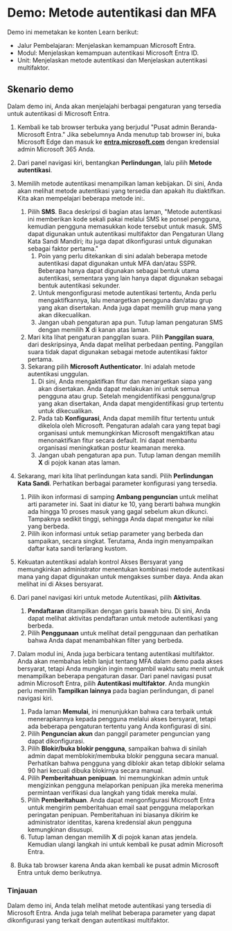 <!---
---
Demo: Judul: 'Menjelajahi Pengaturan Pengguna Microsoft Entra ID' Jalur Pembelajaran/Modul/Unit: 'Jalur Pembelajaran: Menjelaskan kemampuan Microsoft Entra; Modul 2: Menjelaskan kemampuan autentikasi Microsoft Entra ID; Unit 3: Menjelaskan metode autentikasi dan Unit 4: Menjelaskan autentikasi multifaktor’
---
--->

# Demo: Metode autentikasi dan MFA

Demo ini memetakan ke konten Learn berikut:

- Jalur Pembelajaran: Menjelaskan kemampuan Microsoft Entra.
- Modul: Menjelaskan kemampuan autentikasi Microsoft Entra ID.
- Unit: Menjelaskan metode autentikasi dan Menjelaskan autentikasi multifaktor.

## Skenario demo

Dalam demo ini, Anda akan menjelajahi berbagai pengaturan yang tersedia untuk autentikasi di Microsoft Entra.

1. Kembali ke tab browser terbuka yang berjudul "Pusat admin Beranda-Microsoft Entra."  Jika sebelumnya Anda menutup tab browser ini, buka Microsoft Edge dan masuk ke **[entra.microsoft.com](https://entra.microsoft.com)** dengan kredensial admin Microsoft 365 Anda.

1. Dari panel navigasi kiri, bentangkan **Perlindungan**, lalu pilih **Metode autentikasi**.

1. Memilih metode autentikasi menampilkan laman kebijakan.  Di sini, Anda akan melihat metode autentikasi yang tersedia dan apakah itu diaktifkan.  Kita akan mempelajari beberapa metode ini:.  
    1. Pilih **SMS**.  Baca deskripsi di bagian atas laman, "Metode autentikasi ini memberikan kode sekali pakai melalui SMS ke ponsel pengguna, kemudian pengguna memasukkan kode tersebut untuk masuk. SMS dapat digunakan untuk autentikasi multifaktor dan Pengaturan Ulang Kata Sandi Mandiri; itu juga dapat dikonfigurasi untuk digunakan sebagai faktor pertama."
        1. Poin yang perlu ditekankan di sini adalah beberapa metode autentikasi dapat digunakan untuk MFA dan/atau SSPR.  Beberapa hanya dapat digunakan sebagai bentuk utama autentikasi, sementara yang lain hanya dapat digunakan sebagai bentuk autentikasi sekunder.
        1. Untuk mengonfigurasi metode autentikasi tertentu, Anda perlu mengaktifkannya, lalu menargetkan pengguna dan/atau grup yang akan disertakan.  Anda juga dapat memilih grup mana yang akan dikecualikan.
        1. Jangan ubah pengaturan apa pun.  Tutup laman pengaturan SMS dengan memilih **X** di kanan atas laman.  
    1. Mari kita lihat pengaturan panggilan suara.  Pilih **Panggilan suara**, dari deskripsinya, Anda dapat melihat perbedaan penting.  Panggilan suara tidak dapat digunakan sebagai metode autentikasi faktor pertama.
    1. Sekarang pilih **Microsoft Authenticator**.  Ini adalah metode autentikasi unggulan.  
        1. Di sini, Anda mengaktifkan fitur dan menargetkan siapa yang akan disertakan.  Anda dapat melakukan ini untuk semua pengguna atau grup. Setelah mengidentifikasi pengguna/grup yang akan disertakan, Anda dapat mengidentifikasi grup tertentu untuk dikecualikan.  
        1. Pada tab **Konfigurasi**, Anda dapat memilih fitur tertentu untuk dikelola oleh Microsoft. Pengaturan adalah cara yang tepat bagi organisasi untuk memungkinkan Microsoft mengaktifkan atau menonaktifkan fitur secara default. Ini dapat membantu organisasi meningkatkan postur keamanan mereka.
        1. Jangan ubah pengaturan apa pun. Tutup laman dengan memilih **X** di pojok kanan atas laman.
 
1. Sekarang, mari kita lihat perlindungan kata sandi. Pilih **Perlindungan Kata Sandi**.  Perhatikan berbagai parameter konfigurasi yang tersedia.  
    1. Pilih ikon informasi di samping **Ambang penguncian** untuk melihat arti parameter ini.  Saat ini diatur ke 10, yang berarti bahwa mungkin ada hingga 10 proses masuk yang gagal sebelum akun dikunci.  Tampaknya sedikit tinggi, sehingga Anda dapat mengatur ke nilai yang berbeda.
    1. Pilih ikon informasi untuk setiap parameter yang berbeda dan sampaikan, secara singkat.  Terutama, Anda ingin menyampaikan daftar kata sandi terlarang kustom.

1. Kekuatan autentikasi adalah kontrol Akses Bersyarat yang memungkinkan administrator menentukan kombinasi metode autentikasi mana yang dapat digunakan untuk mengakses sumber daya. Anda akan melihat ini di Akses bersyarat.

1. Dari panel navigasi kiri untuk metode Autentikasi, pilih **Aktivitas**.
    1. **Pendaftaran** ditampilkan dengan garis bawah biru.  Di sini, Anda dapat melihat aktivitas pendaftaran untuk metode autentikasi yang berbeda.
    1. Pilih **Penggunaan** untuk melihat detail penggunaan dan perhatikan bahwa Anda dapat menambahkan filter yang berbeda.

1. Dalam modul ini, Anda juga berbicara tentang autentikasi multifaktor. Anda akan membahas lebih lanjut tentang MFA dalam demo pada akses bersyarat, tetapi Anda mungkin ingin mengambil waktu satu menit untuk menampilkan beberapa pengaturan dasar.  Dari panel navigasi pusat admin Microsoft Entra, pilih **Autentikasi multifaktor**.  Anda mungkin perlu memilih **Tampilkan lainnya** pada bagian perlindungan, di panel navigasi kiri.
    1. Pada laman **Memulai**, ini menunjukkan bahwa cara terbaik untuk menerapkannya kepada pengguna melalui akses bersyarat, tetapi ada beberapa pengaturan tertentu yang Anda konfigurasi di sini.
    1. Pilih **Penguncian akun** dan panggil parameter penguncian yang dapat dikonfigurasi.
    1. Pilih **Blokir/buka blokir pengguna**, sampaikan bahwa di sinilah admin dapat memblokir/membuka blokir pengguna secara manual.  Perhatikan bahwa pengguna yang diblokir akan tetap diblokir selama 90 hari kecuali dibuka blokirnya secara manual.
    1. Pilih **Pemberitahuan penipuan**.  Ini memungkinkan admin untuk mengizinkan pengguna melaporkan penipuan jika mereka menerima permintaan verifikasi dua langkah yang tidak mereka mulai.
    1. Pilih **Pemberitahuan**.  Anda dapat mengonfigurasi Microsoft Entra untuk mengirim pemberitahuan email saat pengguna melaporkan peringatan penipuan. Pemberitahuan ini biasanya dikirim ke administrator identitas, karena kredensial akun pengguna kemungkinan disusupi.
    1. Tutup laman dengan memilih **X** di pojok kanan atas jendela.  Kemudian ulangi langkah ini untuk kembali ke pusat admin Microsoft Entra.

1. Buka tab browser karena Anda akan kembali ke pusat admin Microsoft Entra untuk demo berikutnya.

### Tinjauan

Dalam demo ini, Anda telah melihat metode autentikasi yang tersedia di Microsoft Entra.  Anda juga telah melihat beberapa parameter yang dapat dikonfigurasi yang terkait dengan autentikasi multifaktor.
